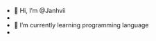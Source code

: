 - 👋 Hi, I’m @Janhvii
- 
- 🌱 I’m currently learning programming language
- 

<!---
Janhvii/Janhvii is a ✨ special ✨ repository because its `README.md` (this file) appears on your GitHub profile.
You can click the Preview link to take a look at your changes.
--->
